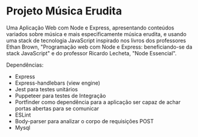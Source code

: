 # Projeto Música Erudita

Uma Aplicação Web com Node e Express, apresentando conteúdos variados sobre música e mais especificamente música erudita, e usando uma stack de tecnologia JavaScript inspirado nos livros dos professores Ethan Brown, "Programação web com Node e Express: beneficiando-se da stack JavaScript" e do professor Ricardo Lecheta, "Node Essencial".

Dependências:

- Express
- Express-handlebars (view engine)
- Jest para testes unitários
- Puppeteer para testes de Integração
- Portfinder como dependência para a aplicação ser capaz de achar portas abertas para se comunicar
- ESLint
- Body-parser para analizar o corpo de requisições POST
- Mysql
